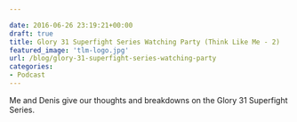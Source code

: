 ```yaml
---

date: 2016-06-26 23:19:21+00:00
draft: true
title: Glory 31 Superfight Series Watching Party (Think Like Me - 2)
featured_image: 'tlm-logo.jpg'
url: /blog/glory-31-superfight-series-watching-party
categories:
- Podcast
---
```


Me and Denis give our thoughts and breakdowns on the Glory 31 Superfight Series.







